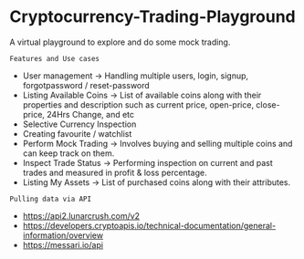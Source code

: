 # Cryptocurrency-Trading-Playground
A virtual playground to explore and do some mock trading.

`Features and Use cases`
- User management -> Handling multiple users, login, signup, forgotpassword / reset-password
- Listing Available Coins -> List of available coins along with their properties and description such as current price, open-price, close-price, 24Hrs Change, and etc
- Selective Currency Inspection
- Creating favourite / watchlist
- Perform Mock Trading -> Involves buying and selling multiple coins and can keep track on them.
- Inspect Trade Status -> Performing inspection on current and past trades and measured in profit & loss percentage.
- Listing My Assets -> List of purchased coins along with their attributes.

`Pulling data via API`
- https://api2.lunarcrush.com/v2
- https://developers.cryptoapis.io/technical-documentation/general-information/overview
- https://messari.io/api
